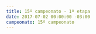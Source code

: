 ```yaml
---
title: 15º campeonato - 1ª etapa
date: 2017-07-02 00:00:00 -03:00
campeonato: 15º campeonato
---
```


